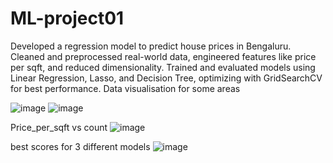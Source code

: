 # ML-project01
Developed a regression model to predict house prices in Bengaluru. Cleaned and preprocessed real-world data, engineered features like price per sqft, and reduced dimensionality. Trained and evaluated models using Linear Regression, Lasso, and Decision Tree, optimizing with GridSearchCV for best performance.
Data visualisation for some areas

![image](https://github.com/user-attachments/assets/893566d0-0e2b-4307-9b5d-be007f8ed16e)
![image](https://github.com/user-attachments/assets/bb8a33a9-c393-4f85-9a1e-dd91721fb40f)


Price_per_sqft vs count
![image](https://github.com/user-attachments/assets/c362823d-33d8-4aa0-ba3b-dc60c5f6b49e)

best scores for 3 different models
![image](https://github.com/user-attachments/assets/aca7064f-189f-44e6-9c99-2169cdea233c)
